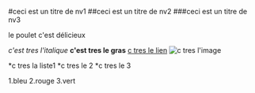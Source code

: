 #ceci est un titre de nv1
##ceci est un titre de nv2
###ceci est un titre de nv3

le poulet c'est délicieux 

*c'est tres l'italique*
**c'est tres le gras**
[c tres le lien](https://ctreslelien.com)
![c tres l'image](C:\Users\Gaby\Pictures\16)

*c tres la liste1 *c tres le 2 *c tres le 3

1.bleu 2.rouge 3.vert
